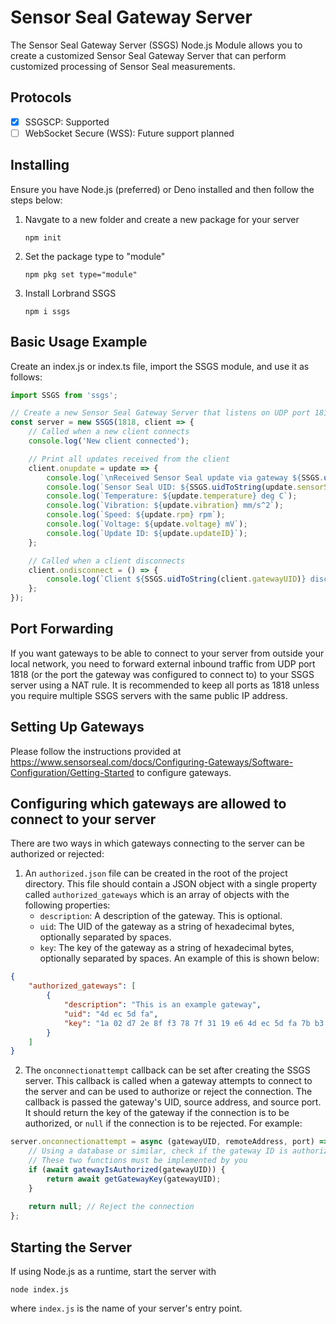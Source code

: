 # Sensor Seal Gateway Server
The Sensor Seal Gateway Server (SSGS) Node.js Module allows you to create a customized Sensor Seal Gateway Server that can perform customized processing of Sensor Seal measurements.

## Protocols
- [x] SSGSCP: Supported
- [ ] WebSocket Secure (WSS): Future support planned

## Installing
Ensure you have Node.js (preferred) or Deno installed and then follow the steps below:
1. Navgate to a new folder and create a new package for your server
   ```
   npm init
   ```

3. Set the package type to "module"
   ```
   npm pkg set type="module"
   ```

5. Install Lorbrand SSGS
   ```
   npm i ssgs
   ```

## Basic Usage Example
Create an index.js or index.ts file, import the SSGS module, and use it as follows:
```typescript
import SSGS from 'ssgs';

// Create a new Sensor Seal Gateway Server that listens on UDP port 1818 (SSGSCP)
const server = new SSGS(1818, client => {
    // Called when a new client connects
    console.log('New client connected');

    // Print all updates received from the client
    client.onupdate = update => {
        console.log(`\nReceived Sensor Seal update via gateway ${SSGS.uidToString(update.viaGatewayUID)}:`);
        console.log(`Sensor Seal UID: ${SSGS.uidToString(update.sensorSealUID)}`);
        console.log(`Temperature: ${update.temperature} deg C`);
        console.log(`Vibration: ${update.vibration} mm/s^2`);
        console.log(`Speed: ${update.rpm} rpm`);
        console.log(`Voltage: ${update.voltage} mV`);
        console.log(`Update ID: ${update.updateID}`);
    };

    // Called when a client disconnects
    client.ondisconnect = () => {
        console.log(`Client ${SSGS.uidToString(client.gatewayUID)} disconnected`);
    };
});
```

## Port Forwarding
If you want gateways to be able to connect to your server from outside your local network, you need to forward external inbound traffic from UDP port 1818 (or the port the gateway was configured to connect to) to your SSGS server using a NAT rule. It is recommended to keep all ports as 1818 unless you require multiple SSGS servers with the same public IP address.

## Setting Up Gateways
Please follow the instructions provided at https://www.sensorseal.com/docs/Configuring-Gateways/Software-Configuration/Getting-Started to configure gateways.

## Configuring which gateways are allowed to connect to your server
There are two ways in which gateways connecting to the server can be authorized or rejected:
1. An `authorized.json` file can be created in the root of the project directory. This file should contain a JSON object with a single property called `authorized_gateways` which is an array of objects with the following properties:
   - `description`: A description of the gateway. This is optional.
   - `uid`: The UID of the gateway as a string of hexadecimal bytes, optionally separated by spaces.
   - `key`: The key of the gateway as a string of hexadecimal bytes, optionally separated by spaces.
An example of this is shown below:
```json
{
    "authorized_gateways": [
        {
            "description": "This is an example gateway",
            "uid": "4d ec 5d fa",
            "key": "1a 02 d7 2e 8f f3 78 7f 31 19 e6 4d ec 5d fa 7b b3 42 a3 66 e5 18 28 df 97 ae ef a7 67 4d 62 aa"
        }
    ]
}
```
2. The `onconnectionattempt` callback can be set after creating the SSGS server. This callback is called when a gateway attempts to connect to the server and can be used to authorize or reject the connection. The callback is passed the gateway's UID, source address, and source port. It should return the key of the gateway if the connection is to be authorized, or `null` if the connection is to be rejected. For example:
```typescript
server.onconnectionattempt = async (gatewayUID, remoteAddress, port) => {
    // Using a database or similar, check if the gateway ID is authorized and return the corresponding PSK if it is
    // These two functions must be implemented by you
    if (await gatewayIsAuthorized(gatewayUID)) {
        return await getGatewayKey(gatewayUID);
    }
    
    return null; // Reject the connection
};
```

## Starting the Server
If using Node.js as a runtime, start the server with
```
node index.js
```
where `index.js` is the name of your server's entry point.

